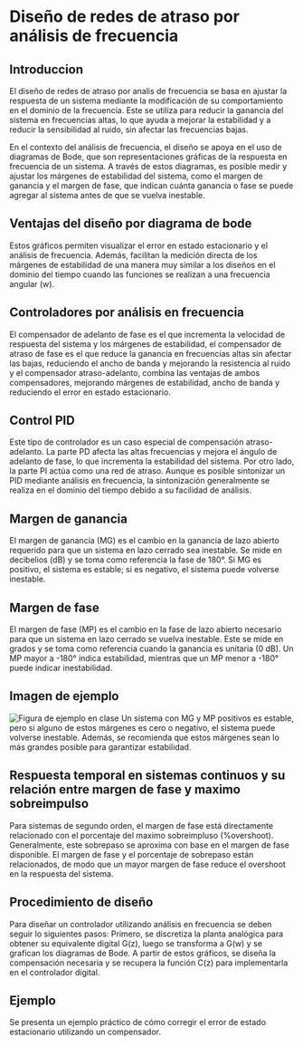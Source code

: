 # Diseño de redes de atraso por análisis de frecuencia
## Introduccion
El diseño de redes de atraso por analis de frecuencia se basa en ajustar la respuesta de un sistema mediante la modificación de su comportamiento en el dominio de la frecuencia. Este se utiliza para reducir la ganancia del sistema en frecuencias altas, lo que ayuda a mejorar la estabilidad y a reducir la sensibilidad al ruido, sin afectar las frecuencias bajas.

En el contexto del análisis de frecuencia, el diseño se apoya en el uso de diagramas de Bode, que son representaciones gráficas de la respuesta en frecuencia de un sistema. A través de estos diagramas, es posible medir y ajustar los márgenes de estabilidad del sistema, como el margen de ganancia y el margen de fase, que indican cuánta ganancia o fase se puede agregar al sistema antes de que se vuelva inestable.
## Ventajas del diseño por diagrama de bode
Estos gráficos permiten visualizar el error en estado estacionario y el análisis de frecuencia. Además, facilitan la medición directa de los márgenes de estabilidad de una manera muy similar a los diseños en el dominio del tiempo cuando las funciones se realizan a una frecuencia angular (w).
## Controladores por análisis en frecuencia
El compensador de adelanto de fase es el que incrementa la velocidad de respuesta del sistema y los márgenes de estabilidad, el compensador de atraso de fase es el que reduce la ganancia en frecuencias altas sin afectar las bajas, reduciendo el ancho de banda y mejorando la resistencia al ruido y el compensador atraso-adelanto, combina las ventajas de ambos compensadores, mejorando márgenes de estabilidad, ancho de banda y reduciendo el error en estado estacionario.
## Control PID
Este tipo de controlador es un caso especial de compensación atraso-adelanto. La parte PD afecta las altas frecuencias y mejora el ángulo de adelanto de fase, lo que incrementa la estabilidad del sistema. Por otro lado, la parte PI actúa como una red de atraso. Aunque es posible sintonizar un PID mediante análisis en frecuencia, la sintonización generalmente se realiza en el dominio del tiempo debido a su facilidad de análisis.
## Margen de ganancia
El margen de ganancia (MG) es el cambio en la ganancia de lazo abierto requerido para que un sistema en lazo cerrado sea inestable. Se mide en decibelios (dB) y se toma como referencia la fase de 180°. Si MG es positivo, el sistema es estable; si es negativo, el sistema puede volverse inestable.
## Margen de fase
El margen de fase (MP) es el cambio en la fase de lazo abierto necesario para que un sistema en lazo cerrado se vuelva inestable. Este se mide en grados y se toma como referencia cuando la ganancia es unitaria (0 dB). Un MP mayor a -180° indica estabilidad, mientras que un MP menor a -180° puede indicar inestabilidad.
## Imagen de ejemplo
![Figura de ejemplo en clase](images/plantilla/Captura2.PNG)
Un sistema con MG y MP positivos es estable, pero si alguno de estos márgenes es cero o negativo, el sistema puede volverse inestable. Además, se recomienda que estos márgenes sean lo más grandes posible para garantizar estabilidad.
## Respuesta temporal en sistemas continuos y su relación entre margen de fase y maximo sobreimpulso
Para sistemas de segundo orden, el margen de fase está directamente relacionado con el porcentaje del maximo sobreimpluso (%overshoot). Generalmente, este sobrepaso se aproxima con base en el margen de fase disponible. El margen de fase y el porcentaje de sobrepaso están relacionados, de modo que un mayor margen de fase reduce el overshoot en la respuesta del sistema. 
## Procedimiento de diseño
Para diseñar un controlador utilizando análisis en frecuencia se deben seguir lo siguientes pasos: Primero, se discretiza la planta analógica para obtener su equivalente digital G(z), luego se transforma a G(w) y se grafican los diagramas de Bode. A partir de estos gráficos, se diseña la compensación necesaria y se recupera la función C(z) para implementarla en el controlador digital.
## Ejemplo
Se presenta un ejemplo práctico de cómo corregir el error de estado estacionario utilizando un compensador.
